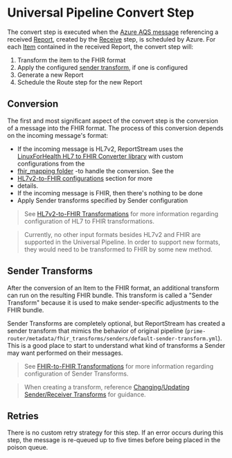 # Universal Pipeline Convert Step
The convert step is executed when the [Azure AQS message](README.md#aqs-usage) referencing a received [Report](README.md#report-and-item), created by the [Receive](receive.md) step, is scheduled by Azure. For each [Item](README.md#report-and-item) contained in the received Report, the convert step will:

  1. Transform the item to the FHIR format
  2. Apply the configured [sender transform](#sender-transforms), if one is configured
  3. Generate a new Report
  4. Schedule the Route step for the new Report

## Conversion
The first and most significant aspect of the convert step is the conversion of a message into the FHIR format. The 
process of this conversion depends on the incoming message's format:

- If the incoming message is HL7v2, ReportStream uses the [LinuxForHealth HL7 to FHIR Converter library](https://github.com/LinuxForHealth/hl7v2-fhir-converter#linuxforhealth-hl7-to-fhir-converter) with custom configurations from the 
- [fhir_mapping folder](https://github.com/CDCgov/prime-reportstream/tree/master/prime-router/metadata/fhir_mapping/hl7) 
-to handle the conversion. See the 
- [HL7v2-to-FHIR configurations](../design/design/transformations.md#HL7v2-to-FHIR-configurations) section for more 
- details.
- If the incoming message is FHIR, then there's nothing to be done
- Apply Sender transforms specified by Sender configuration 

> See [HL7v2-to-FHIR Transformations](../design/design/transformations.md#hl7v2-to-fhir-transformations) for more 
> information regarding configuration of HL7 to FHIR transformations.

> Currently, no other input formats besides HL7v2 and FHIR are supported in the Universal Pipeline. In order to support 
> new formats, they would need to be transformed to FHIR by some new method.

## Sender Transforms
After the conversion of an Item to the FHIR format, an additional transform can run on the resulting FHIR bundle. This 
transform is called a "Sender Transform" because it is used to make sender-specific adjustments to the FHIR bundle.

Sender Transforms are completely optional, but ReportStream has created a sender transform that mimics the behavior of 
original pipeline (`prime-router/metadata/fhir_transforms/senders/default-sender-transform.yml`). This is a good place 
to start to understand what kind of transforms a Sender may want performed on their messages.

> See [FHIR-to-FHIR Transformations](../design/design/transformations.md#fhir-to-fhir-transformations) for more 
> information regarding configuration of Sender Transforms.

> When creating a transform, reference 
> [Changing/Updating Sender/Receiver Transforms](../getting-started/standard-operating-procedures/changing-transforms.md)
> for guidance.
 
## Retries

There is no custom retry strategy for this step.  If an error occurs during this step, the message is re-queued up to 
five
times before being placed in the poison queue.